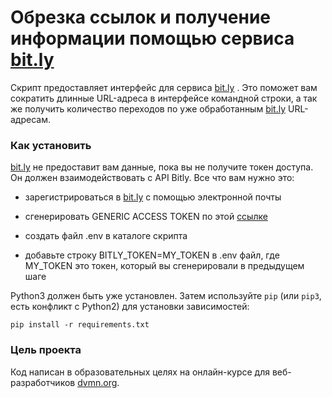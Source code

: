 # Обрезка ссылок  и получение информации помощью сервиса [bit.ly](https://bitly.com)

Скрипт предоставляет интерфейс для сервиса [bit.ly](https://bitly.com) . Это поможет вам сократить длинные URL-адреса в интерфейсе командной строки, а так же получить количество переходов по уже обработанным [bit.ly](https://bitly.com) URL-адресам.

### Как установить

 [bit.ly](https://bitly.com) не предоставит вам данные, пока вы не получите токен доступа. Он должен взаимодействовать с API Bitly. Все что вам нужно это:

- зарегистрироваться в [bit.ly](https://bitly.com) с помощью электронной почты

- сгенерировать GENERIC ACCESS TOKEN по этой [ссылке](https://bitly.com/a/oauth_apps)

- создать файл .env  в каталоге скрипта
    
- добавьте  строку BITLY_TOKEN=MY_TOKEN в .env файл, где MY_TOKEN  это токен, который вы сгенерировали в предыдущем шаге
      

Python3 должен быть уже установлен. 
Затем используйте `pip` (или `pip3`, есть конфликт с Python2) для установки зависимостей:
```
pip install -r requirements.txt
```

### Цель проекта

Код написан в образовательных целях на онлайн-курсе для веб-разработчиков [dvmn.org](https://dvmn.org/).

